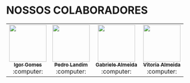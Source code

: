 # NOSSOS COLABORADORES

<table align="center">
<tr>  
  <td align="center">
      <a href="https://github.com/wizardigor">
          <kbd>
              <img src="https://avatars3.githubusercontent.com/wizardigor?size=400" width="100px;" alt=""/>
          </kbd>
          <br />
          <sub>
              <b>Igor Gomes</b>
          </sub>
      </a>
      <br/>
      :computer:
  </td>
  
  <td align="center">
        <a href="https://github.com/pedrollandim">
            <kbd>
                <img src="https://avatars3.githubusercontent.com/pedrollandim?size=400" width="100px;" alt=""/>
            </kbd>
            <br />
            <sub>
                <b>Pedro Landim</b>
            </sub>
        </a>
        <br/>
        :computer:
    </td>
  
  <td align="center">
        <a href="https://github.com/GabrieleAlmeida">
            <kbd>
                <img src="https://avatars3.githubusercontent.com/GabrieleAlmeida?size=400" width="100px;" alt=""/>
            </kbd>
            <br />
            <sub>
                <b>Gabriele Almeida</b>
            </sub>
        </a>
        <br />
        :computer:
    </td>
  <td align="center">
        <a href="https://github.com/vitoriall">
            <kbd>
                <img src="https://avatars3.githubusercontent.com/vitoriall?size=400" width="100px;" alt=""/>
            </kbd>
            <br />
            <sub>
                <b>Vitoria Almeida</b>
            </sub>
        </a>
        <br />
        :computer:
    </td>
  </tr>
</table>
